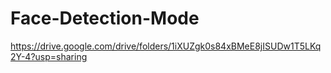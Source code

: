 # Face-Detection-Mode

https://drive.google.com/drive/folders/1iXUZgk0s84xBMeE8jISUDw1T5LKq2Y-4?usp=sharing
